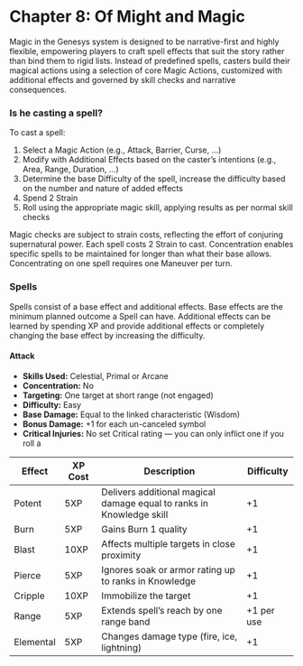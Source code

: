 # Chapter 8: Of Might and Magic

Magic in the Genesys system is designed to be narrative-first and highly flexible, empowering players to craft spell effects that suit the story rather than bind them to rigid lists. Instead of predefined spells, casters build their magical actions using a selection of core Magic Actions, customized with additional effects and governed by skill checks and narrative consequences.

### Is he casting a spell?

To cast a spell:

1. Select a Magic Action (e.g., Attack, Barrier, Curse, ...)
2. Modify with Additional Effects based on the caster’s intentions (e.g., Area, Range, Duration, ...)
3. Determine the base Difficulty of the spell, increase the difficulty based on the number and nature of added effects
4. Spend 2 Strain
5. Roll using the appropriate magic skill, applying results as per normal skill checks

Magic checks are subject to strain costs, reflecting the effort of conjuring supernatural power. Each spell costs 2 Strain to cast. Concentration enables specific spells to be maintained for longer than what their base allows. Concentrating on one spell requires one Maneuver per turn.

### Spells

Spells consist of a base effect and additional effects. Base effects are the minimum planned outcome a Spell can have. Additional effects can be learned by spending XP and provide additional effects or completely changing the base effect by increasing the difficulty.

#### Attack

- **Skills Used:** Celestial, Primal or Arcane
- **Concentration:** No
- **Targeting:** One target at short range (not engaged)
- **Difficulty:** Easy
- **Base Damage:** Equal to the linked characteristic (Wisdom)
- **Bonus Damage:** +1 for each un-canceled symbol
- **Critical Injuries:** No set Critical rating — you can only inflict one if you roll a

| Effect    | XP Cost | Description                                                          | Difficulty |
| --------- | ------- | -------------------------------------------------------------------- | ---------- |
| Potent    | 5XP     | Delivers additional magical damage equal to ranks in Knowledge skill | +1         |
| Burn      | 5XP     | Gains Burn 1 quality                                                 | +1         |
| Blast     | 10XP    | Affects multiple targets in close proximity                          | +1         |
| Pierce    | 5XP     | Ignores soak or armor rating up to ranks in Knowledge                | +1         |
| Cripple   | 10XP    | Immobilize the target                                                | +1         |
| Range     | 5XP     | Extends spell’s reach by one range band                              | +1 per use |
| Elemental | 5XP     | Changes damage type (fire, ice, lightning)                           | +1         |
